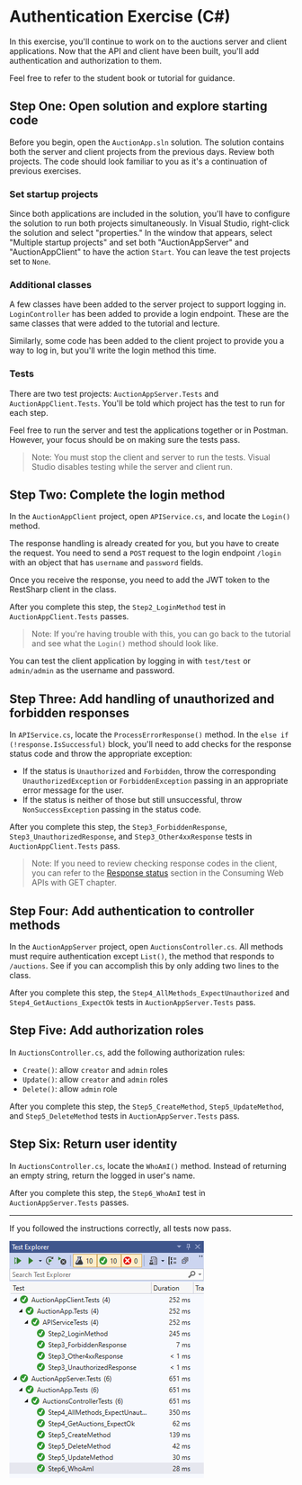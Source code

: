 # Authentication Exercise (C#)

In this exercise, you'll continue to work on to the auctions server and client applications. Now that the API and client have been built, you'll add authentication and authorization to them.

Feel free to refer to the student book or tutorial for guidance.

## Step One: Open solution and explore starting code

Before you begin, open the `AuctionApp.sln` solution. The solution contains both the server and client projects from the previous days. Review both projects. The code should look familiar to you as it's a continuation of previous exercises.

### Set startup projects

Since both applications are included in the solution, you'll have to configure the solution to run both projects simultaneously. In Visual Studio, right-click the solution and select "properties." In the window that appears, select "Multiple startup projects" and set both "AuctionAppServer" and "AuctionAppClient" to have the action `Start`. You can leave the test projects set to `None`.

### Additional classes

A few classes have been added to the server project to support logging in. `LoginController` has been added to provide a login endpoint. These are the same classes that were added to the tutorial and lecture.

Similarly, some code has been added to the client project to provide you a way to log in, but you'll write the login method this time.

### Tests

There are two test projects: `AuctionAppServer.Tests` and `AuctionAppClient.Tests`. You'll be told which project has the test to run for each step.

Feel free to run the server and test the applications together or in Postman. However, your focus should be on making sure the tests pass.

> Note: You must stop the client and server to run the tests. Visual Studio disables testing while the server and client run.

## Step Two: Complete the login method

In the `AuctionAppClient` project, open `APIService.cs`, and locate the `Login()` method.

The response handling is already created for you, but you have to create the request. You need to send a `POST` request to the login endpoint `/login` with an object that has `username` and `password` fields.

Once you receive the response, you need to add the JWT token to the RestSharp client in the class.

After you complete this step, the `Step2_LoginMethod` test in `AuctionAppClient.Tests` passes.

> Note: If you're having trouble with this, you can go back to the tutorial and see what the `Login()` method should look like.

You can test the client application by logging in with `test/test` or `admin/admin` as the username and password.

## Step Three: Add handling of unauthorized and forbidden responses

In `APIService.cs`, locate the `ProcessErrorResponse()` method. In the `else if (!response.IsSuccessful)` block, you'll need to add checks for the response status code and throw the appropriate exception:

* If the status is `Unauthorized` and `Forbidden`, throw the corresponding `UnauthorizedException` or `ForbiddenException` passing in an appropriate error message for the user.
* If the status is neither of those but still unsuccessful, throw `NonSuccessException` passing in the status code.

After you complete this step, the `Step3_ForbiddenResponse`, `Step3_UnauthorizedResponse`, and `Step3_Other4xxResponse` tests in `AuctionAppClient.Tests` pass.

> Note: If you need to review checking response codes in the client, you can refer to the [Response status](https://book.techelevator.com/v2_3/content/web-services-consuming-get.html#response-status) section in the Consuming Web APIs with GET chapter.

## Step Four: Add authentication to controller methods

In the `AuctionAppServer` project, open `AuctionsController.cs`. All methods must require authentication except `List()`, the method that responds to `/auctions`. See if you can accomplish this by only adding two lines to the class.

After you complete this step, the `Step4_AllMethods_ExpectUnauthorized` and `Step4_GetAuctions_ExpectOk` tests in `AuctionAppServer.Tests` pass.

## Step Five: Add authorization roles

In `AuctionsController.cs`, add the following authorization rules:

- `Create()`: allow `creator` and `admin` roles
- `Update()`: allow `creator` and `admin` roles
- `Delete()`: allow `admin` role

After you complete this step, the `Step5_CreateMethod`, `Step5_UpdateMethod`, and `Step5_DeleteMethod` tests in `AuctionAppServer.Tests` pass.

## Step Six: Return user identity

In `AuctionsController.cs`, locate the `WhoAmI()` method. Instead of returning an empty string, return the logged in user's name.

After you complete this step, the `Step6_WhoAmI` test in `AuctionAppServer.Tests` passes.

---

If you followed the instructions correctly, all tests now pass.

![All Tests Pass](./img/all-tests-pass.png)
